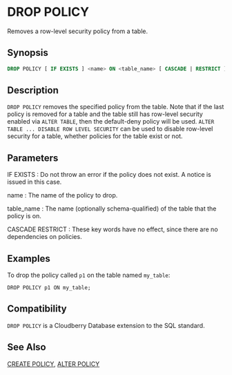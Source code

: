 # DROP POLICY

Removes a row-level security policy from a table.

## Synopsis

```sql
DROP POLICY [ IF EXISTS ] <name> ON <table_name> [ CASCADE | RESTRICT ]
```

## Description

`DROP POLICY` removes the specified policy from the table. Note that if the last policy is removed for a table and the table still has row-level security enabled via `ALTER TABLE`, then the default-deny policy will be used. `ALTER TABLE ... DISABLE ROW LEVEL SECURITY` can be used to disable row-level security for a table, whether policies for the table exist or not.

## Parameters

IF EXISTS
:   Do not throw an error if the policy does not exist. A notice is issued in this case.

name
:   The name of the policy to drop.

table_name
:   The name (optionally schema-qualified) of the table that the policy is on.

CASCADE
RESTRICT
:   These key words have no effect, since there are no dependencies on policies.

## Examples

To drop the policy called `p1` on the table named `my_table`:

```
DROP POLICY p1 ON my_table;
```

## Compatibility

`DROP POLICY` is a Cloudberry Database extension to the SQL standard.

## See Also

[CREATE POLICY](/docs/sql-statements/sql-statement-create-policy.md), [ALTER POLICY](/docs/sql-statements/sql-statement-alter-policy.md)



